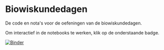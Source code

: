 # Biowiskundedagen

De code en nota's voor de oefeningen van de biowiskundedagen.

Om interactief in de notebooks te werken, klik op de onderstaande badge.

[![Binder](https://mybinder.org/badge_logo.svg)](https://mybinder.org/v2/gh/MichielStock/Biowiskundedagen/Biowiskundedagen)
